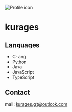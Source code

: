 ![Profile icon](https://github.com/kurages.png)

# kurages
## Languages
- C-lang
- Python
- Java
- JavaScript
- TypeScript



## Contact
mail: [kurages.git@outlook.com](mailto:kurages.git@outlook.com)  
